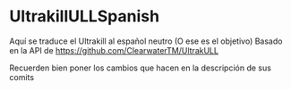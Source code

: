# UltrakillULLSpanish
Aquí se traduce el Ultrakill al español neutro (O ese es el objetivo)
Basado en la API de https://github.com/ClearwaterTM/UltrakULL

Recuerden bien poner los cambios que hacen en la descripción de sus comits

